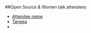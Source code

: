 ##Open Source & Women talk attendees

* [Attendee name](https://github.com/thelastjedi/osw-talk "github/twitter/facebook profile")
* [Taneea](https://github.com/TanSA05)
* 
